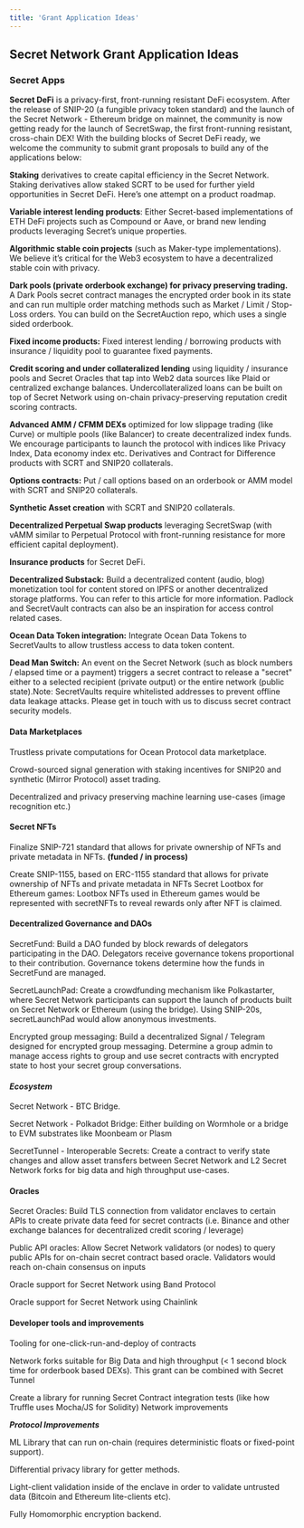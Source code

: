 ```yaml
---
title: 'Grant Application Ideas'
---
```










<!-- Page title -->
<column mode="slim">
<block>
<hero-title>

## Secret Network Grant Application Ideas

</hero-title>
</block>
</column>







<!-- content -->
<column mode="slim">

<block>

### Secret Apps

**Secret DeFi** is a privacy-first, front-running resistant DeFi ecosystem. After the release of SNIP-20 (a fungible privacy token standard) and the launch of the Secret Network - Ethereum bridge on mainnet, the community is now getting ready for the launch of SecretSwap, the first front-running resistant, cross-chain DEX!
With the building blocks of Secret DeFi ready, we welcome the community to submit grant proposals to build any of the applications below:

**Staking** derivatives to create capital efficiency in the Secret Network. Staking derivatives allow staked SCRT to be used for further yield opportunities in Secret DeFi. Here’s one attempt on a product roadmap.

**Variable interest lending products**: Either Secret-based implementations of ETH DeFi projects such as Compound or Aave, or brand new lending products leveraging Secret’s unique properties.

**Algorithmic stable coin projects** (such as Maker-type implementations). We believe it’s critical for the Web3 ecosystem to have a decentralized stable coin with privacy.

**Dark pools (private orderbook exchange) for privacy preserving trading.** A Dark Pools secret contract manages the encrypted order book in its state and can run multiple order matching methods such as Market / Limit / Stop-Loss orders. You can build on the SecretAuction repo, which uses a single sided orderbook.

**Fixed income products:** Fixed interest lending / borrowing products with insurance / liquidity pool to guarantee fixed payments.

**Credit scoring and under collateralized lending** using liquidity / insurance pools and Secret Oracles that tap into Web2 data sources like Plaid or centralized exchange balances. Undercollateralized loans can be built on top of Secret Network using on-chain privacy-preserving reputation credit scoring contracts.

**Advanced AMM / CFMM DEXs** optimized for low slippage trading (like Curve) or multiple pools (like Balancer) to create decentralized index funds. We encourage participants to launch the protocol with indices like Privacy Index, Data economy index etc.
Derivatives and Contract for Difference products with SCRT and SNIP20 collaterals.

**Options contracts:** Put / call options based on an orderbook or AMM model with SCRT and SNIP20 collaterals.

**Synthetic Asset creation** with SCRT and SNIP20 collaterals.

**Decentralized Perpetual Swap products** leveraging SecretSwap (with vAMM similar to Perpetual Protocol with front-running resistance for more efficient capital deployment).

**Insurance products** for Secret DeFi.

**Decentralized Substack:** Build a decentralized content (audio, blog) monetization tool for content stored on IPFS or another decentralized storage platforms. You can refer to this article for more information. Padlock and SecretVault contracts can also be an inspiration for access control related cases.

**Ocean Data Token integration:** Integrate Ocean Data Tokens to SecretVaults to allow trustless access to data token content.

**Dead Man Switch:** An event on the Secret Network (such as block numbers / elapsed time or a payment) triggers a secret contract to release a "secret" either to a selected recipient (private output) or the entire network (public state).Note: SecretVaults require whitelisted addresses to prevent offline data leakage attacks. Please get in touch with us to discuss secret contract security models.

#### Data Marketplaces

Trustless private computations for Ocean Protocol data marketplace.

Crowd-sourced signal generation with staking incentives for SNIP20 and synthetic (Mirror Protocol) asset trading.

Decentralized and privacy preserving machine learning use-cases (image recognition etc.)


#### Secret NFTs

Finalize SNIP-721 standard that allows for private ownership of NFTs and private metadata in NFTs. __(funded / in process)__

Create SNIP-1155, based on ERC-1155 standard that allows for private ownership of NFTs and private metadata in NFTs
Secret Lootbox for Ethereum games: Lootbox NFTs used in Ethereum games would be represented with secretNFTs to reveal rewards only after NFT is claimed.

#### Decentralized Governance and DAOs

SecretFund: Build a DAO funded by block rewards of delegators participating in the DAO. Delegators receive governance tokens proportional to their contribution. Governance tokens determine how the funds in SecretFund are managed.

SecretLaunchPad: Create a crowdfunding mechanism like Polkastarter, where Secret Network participants can support the launch of products built on Secret Network or Ethereum (using the bridge). Using SNIP-20s, secretLaunchPad would allow anonymous investments.

Encrypted group messaging: Build a decentralized Signal / Telegram designed for encrypted group messaging. Determine a group admin to manage access rights to group and use secret contracts with encrypted state to host your secret group conversations.

#### *Ecosystem*

Secret Network - BTC Bridge.

Secret Network - Polkadot Bridge: Either building on Wormhole or a bridge to EVM substrates like Moonbeam or Plasm

SecretTunnel - Interoperable Secrets: Create a contract to verify state changes and allow asset transfers between Secret Network and L2
Secret Network forks for big data and high throughput use-cases.

#### Oracles

Secret Oracles: Build TLS connection from validator enclaves to certain APIs to create private data feed for secret contracts (i.e. Binance and other exchange balances for decentralized credit scoring / leverage)

Public API oracles: Allow Secret Network validators (or nodes) to query public APIs for on-chain secret contract based oracle. Validators would reach on-chain consensus on inputs

Oracle support for Secret Network using Band Protocol

Oracle support for Secret Network using Chainlink

#### Developer tools and improvements

Tooling for one-click-run-and-deploy of contracts

Network forks suitable for Big Data and high throughput (< 1 second block time for orderbook based DEXs). This grant can be combined with Secret Tunnel

Create a library for running Secret Contract integration tests (like how Truffle uses Mocha/JS for Solidity)
Network improvements

***Protocol Improvements***

ML Library that can run on-chain (requires deterministic floats or fixed-point support).

Differential privacy library for getter methods.

Light-client validation inside of the enclave in order to validate untrusted data (Bitcoin and Ethereum lite-clients etc).

Fully Homomorphic encryption backend.

</block>

</column>




